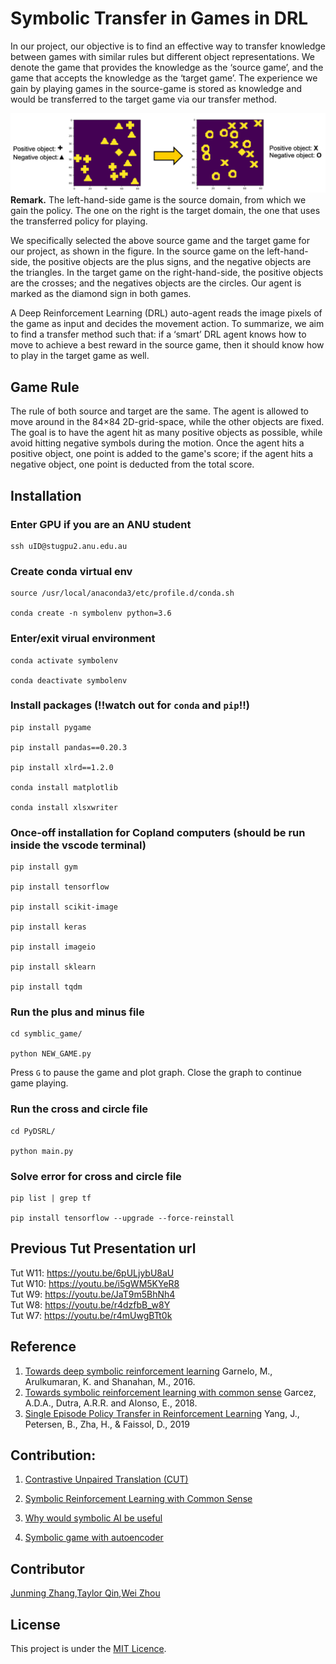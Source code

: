 # Symbolic Transfer in Games in DRL

 
In our project, our objective is to find an effective way to transfer knowledge between games with similar rules but different object representations. We denote the game that provides the knowledge as the ‘source game’, and the game that accepts the knowledge as the ‘target game’. The experience we gain by playing games in the source-game is stored as knowledge and would be transferred to the target game via our transfer method. 

![](https://github.com/zishanqin/Symbolic-transfer/blob/main/img/gameDisplay.png)
**Remark.** The left-hand-side game is the source domain, from which we gain the policy. The one on the right is the target domain, the one that uses the transferred policy for playing. 

We specifically selected the above source game and the target game for our project, as shown in the figure. In the source game on the left-hand-side, the positive objects are the plus signs, and the negative objects are the triangles. In the target game on the right-hand-side, the positive objects are the crosses; and the negatives objects are the circles. Our agent is marked as the diamond sign in both games. 

A Deep Reinforcement Learning (DRL) auto-agent reads the image pixels of the game as input and decides the movement action. To summarize, we aim to find a transfer method such that: if a ‘smart’ DRL agent knows how to move to achieve a best reward in the source game, then it should know how to play in the target game as well. 

## Game Rule
The rule of both source and target are the same. The agent is allowed to move around in the 84×84 2D-grid-space, while the other objects are fixed. The goal is to have the agent hit as many positive objects as possible, while avoid hitting negative symbols during the motion. Once the agent hits a positive object, one point is added to the game's score; if the agent hits a negative object, one point is deducted from the total score.  

## Installation

### Enter GPU if you are an ANU student
```
ssh uID@stugpu2.anu.edu.au
```
### Create conda virtual env
```
source /usr/local/anaconda3/etc/profile.d/conda.sh

conda create -n symbolenv python=3.6
```

### Enter/exit virual environment
```
conda activate symbolenv

conda deactivate symbolenv
```

### Install packages (!!watch out for `conda` and `pip`!!)
```
pip install pygame

pip install pandas==0.20.3

pip install xlrd==1.2.0

conda install matplotlib

conda install xlsxwriter
```

### Once-off installation for Copland computers (should be run inside the vscode terminal)
```
pip install gym

pip install tensorflow 

pip install scikit-image

pip install keras

pip install imageio

pip install sklearn

pip install tqdm
```
### Run the plus and minus file
```
cd symblic_game/

python NEW_GAME.py
```
Press `G` to pause the game and plot graph. Close the graph to continue game playing.

### Run the cross and circle file
```
cd PyDSRL/

python main.py
```
### Solve error for cross and circle file
```
pip list | grep tf

pip install tensorflow --upgrade --force-reinstall
```

## Previous Tut Presentation url
Tut W11: https://youtu.be/6pULjybU8aU<br>
Tut W10: https://youtu.be/i5gWM5KYeR8<br>
Tut W9: https://youtu.be/JaT9m5BhNh4<br>
Tut W8: https://youtu.be/r4dzfbB_w8Y<br>
Tut W7: https://youtu.be/r4mUwgBTt0k

## Reference
1. [Towards deep symbolic reinforcement learning](https://arxiv.org/abs/1609.05518) Garnelo, M., Arulkumaran, K. and Shanahan, M., 2016.<br>
2. [Towards symbolic reinforcement learning with common sense](https://arxiv.org/abs/1804.08597) Garcez, A.D.A., Dutra, A.R.R. and Alonso, E., 2018.<br>
3. [Single Episode Policy Transfer in Reinforcement Learning](https://arxiv.org/abs/1910.07719) Yang, J., Petersen, B., Zha, H., & Faissol, D., 2019 <br>

## Contribution: 
1. [Contrastive Unpaired Translation (CUT)](https://github.com/taesungp/contrastive-unpaired-translation) <br>

<!-- 2. [Deep Feature Extraction for Sample-Efficient Reinforcement Learning: Chapter 4](https://danielegrattarola.github.io/files/publications/2017_10_grattarola_master_thesis.pdf ) <br> -->

2. [Symbolic Reinforcement Learning with Common Sense](https://github.com/AimoreRRD/Reinforcement-Learning-Research)<br>

3. [Why would symbolic AI be useful](https://innovature.ai/symbolic-artificial-intelligence/)<br>

4. [Symbolic game with autoencoder](https://github.com/ivegner/PyDSRL)<br>

## Contributor 
[Junming Zhang](https://github.com/flamingopink),[Taylor Qin](https://github.com/zishanqin),[Wei Zhou](https://github.com/weizhou1)

## License
This project is under the [MIT Licence](https://github.com/zishanqin/Symbolic-transfer/blob/main/LICENSE).

